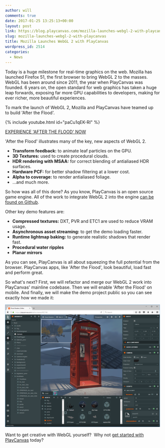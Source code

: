 ```yaml
---
author: will
comments: true
date: 2017-01-25 13:25:13+00:00
layout: post
link: https://blog.playcanvas.com/mozilla-launches-webgl-2-with-playcanvas/
slug: mozilla-launches-webgl-2-with-playcanvas
title: Mozilla Launches WebGL 2 with PlayCanvas
wordpress_id: 2514
categories:
  - News
---
```


Today is a huge milestone for real-time graphics on the web. Mozilla has launched Firefox 51, the first browser to bring WebGL 2 to the masses. WebGL has been around since 2011, the year when PlayCanvas was founded. 6 years on, the open standard for web graphics has taken a huge leap forwards, exposing far more GPU capabilities to developers, making for ever richer, more beautiful experiences.

To mark the launch of WebGL 2, Mozilla and PlayCanvas have teamed up to build 'After the Flood'.

{% include youtube.html id="paCu1qEK-RI" %}

[EXPERIENCE 'AFTER THE FLOOD' NOW](http://aftertheflood.playcanvas.com)

'After the Flood' illustrates many of the key, new aspects of WebGL 2.

- **Transform feedback:** to animate leaf particles on the GPU.
- **3D Textures:** used to create procedural clouds.
- **HDR rendering with MSAA:** for correct blending of antialiased HDR surfaces.
- **Hardware PCF:** for better shadow filtering at a lower cost.
- **Alpha to coverage:** to render antialiased foliage.
- ...and much more.

So how was all of this done? As you know, PlayCanvas is an open source game engine. All of the work to integrate WebGL 2 into the engine [can be found on Github](https://github.com/playcanvas/engine/pull/784).

Other key demo features are:

- **Compressed textures:** DXT, PVR and ETC1 are used to reduce VRAM usage.
- **Asynchronous asset streaming:** to get the demo loading faster.
- **Runtime lightmap baking:** to generate realistic shadows that render fast.
- **Procedural water ripples**
- **Planar mirrors**

As you can see, PlayCanvas is all about squeezing the full potential from the browser. PlayCanvas apps, like 'After the Flood', look beautiful, load fast and perform great.

So what's next? First, we will refactor and merge our WebGL 2 work into PlayCanvas' mainline codebase. Then we will enable 'After the Flood' on mobile. And finally, we will make the demo project public so you can see exactly how we made it:

![flood_editor](/assets/media/flood_editor-1024x810.png)

Want to get creative with WebGL yourself?  Why not [get started with PlayCanvas](https://playcanvas.com) today?
